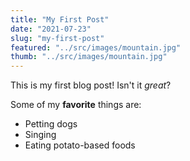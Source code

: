 ```yaml
---
title: "My First Post"
date: "2021-07-23"
slug: "my-first-post"
featured: "../src/images/mountain.jpg"
thumb: "../src/images/mountain.jpg"
---
```


This is my first blog post! Isn't it _great_?

Some of my **favorite** things are:

- Petting dogs
- Singing
- Eating potato-based foods
